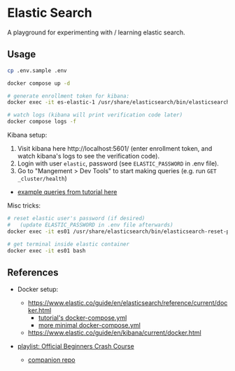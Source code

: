 # Elastic Search
A playground for experimenting with / learning elastic search.


## Usage
````bash
cp .env.sample .env

docker compose up -d

# generate enrollment token for kibana:
docker exec -it es-elastic-1 /usr/share/elasticsearch/bin/elasticsearch-create-enrollment-token -s kibana

# watch logs (kibana will print verification code later)
docker compose logs -f
````


Kibana setup:
1. Visit kibana here http://localhost:5601/ (enter enrollment token, and watch kibana's logs to see the verification code).
2. Login with user `elastic`, password (see `ELASTIC_PASSWORD` in .env file).
3. Go to "Mangement > Dev Tools" to start making queries (e.g. run `GET _cluster/health`)
  * [example queries from tutorial here](https://github.com/LisaHJung/Part-1-Intro-to-Elasticsearch-and-Kibana/tree/main#getting-information-about-cluster-and-nodes)

Misc tricks:
````bash
# reset elastic user's password (if desired)
#   (update ELASTIC_PASSWORD in .env file afterwards)
docker exec -it es01 /usr/share/elasticsearch/bin/elasticsearch-reset-password -u elastic

# get terminal inside elastic container
docker exec -it es01 bash
````

## References
* Docker setup:
  * https://www.elastic.co/guide/en/elasticsearch/reference/current/docker.html
    * [tutorial's docker-compose.yml](https://github.com/elastic/elasticsearch/blob/8.12/docs/reference/setup/install/docker/docker-compose.yml)
    * [more minimal docker-compose.yml](https://github.com/LisaHJung/Part-1-Intro-to-Elasticsearch-and-Kibana/blob/main/docker-compose.yml)
  * https://www.elastic.co/guide/en/kibana/current/docker.html

* [playlist: Official Beginners Crash Course](https://www.youtube.com/playlist?list=PL_mJOmq4zsHZYAyK606y7wjQtC0aoE6Es)
  * [companion repo](https://github.com/LisaHJung/Beginners-Crash-Course-to-Elastic-Stack-Series-Table-of-Contents)